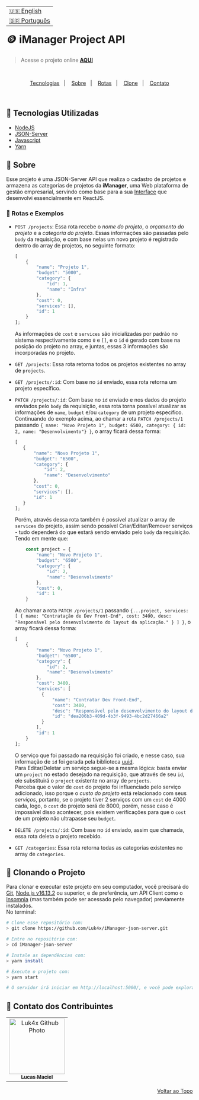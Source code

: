 <table align="right">
  <tr>
    <td>
      <a href="readme-en.md">🇺🇸 English</a>
    </td>
  </tr>
  <tr>
    <td>
      <a href="README.md">🇧🇷 Português</a>
    </td>
  </tr>
</table>
<br>

# 🪙 iManager Project API
> Acesse o projeto online **[AQUI](https://luk4x-imanager-json-server.herokuapp.com/)**

<br>
<p align="center">
  <a href="#-tecnologias-utilizadas">Tecnologias</a>&nbsp;&nbsp;&nbsp;|&nbsp;&nbsp;&nbsp;
  <a href="#-sobre">Sobre</a>&nbsp;&nbsp;&nbsp;|&nbsp;&nbsp;&nbsp;
  <a href="#-rotas-e-exemplos">Rotas</a>&nbsp;&nbsp;&nbsp;|&nbsp;&nbsp;&nbsp;
  <a href="#-clonando-o-projeto">Clone</a>&nbsp;&nbsp;&nbsp;|&nbsp;&nbsp;&nbsp;
  <a href="#-contato-dos-contribuintes">Contato</a>
</p>
<br>

## 🚀 Tecnologias Utilizadas

- [NodeJS](https://nodejs.org)
- [JSON-Server](https://yarnpkg.com/package/json-server)
- [Javascript](https://developer.mozilla.org/en-US/docs/Web/JavaScript)
- [Yarn](https://yarnpkg.com/)

## 📝 Sobre

Esse projeto é uma JSON-Server API que realiza o cadastro de projetos e armazena as categorias de projetos da **iManager**, uma Web plataforma de gestão empresarial, servindo como base para a sua [Interface](https://github.com/Luk4x/iManager) que desenvolvi essencialmente em ReactJS.

### 📃 Rotas e Exemplos

-   `POST /projects`: Essa rota recebe o _nome do projeto_, o _orçamento do projeto_ e a _categoria do projeto_. Essas informações são passadas pelo `body` da requisição, e com base nelas um novo projeto é registrado dentro do array de projetos, no seguinte formato:
    
    ```js
    [
        {
            "name": "Projeto 1",
            "budget": "5000",
            "category": {
                "id": 1,
                "name": "Infra"
            },
            "cost": 0,
            "services": [],
            "id": 1
        }
    ];
    ```

    As informações de `cost` e `services` são inicializadas por padrão no sistema respectivamente como `0` e `[]`, e o `id` é gerado com base na posição do projeto no array, e juntas, essas 3 informações são incorporadas no projeto.<br>

-   `GET /projects`: Essa rota retorna todos os projetos existentes no array de `projects`.

-   `GET /projects/:id`: Com base no `id` enviado, essa rota retorna um projeto específico.

-   `PATCH /projects/:id`: Com base no `id` enviado e nos dados do projeto enviados pelo `body` da requisição, essa rota torna possível atualizar as informações de `name`, `budget` e/ou `category` de um projeto específico.<br/>
    Continuando do exemplo acima, ao chamar a rota `PATCH /projects/1` passando `{ name: "Novo Projeto 1", budget: 6500, category: { id: 2, name: "Desenvolvimento"} }`, o array ficará dessa forma:
    
     ```js
    [
        {
            "name": "Novo Projeto 1",
            "budget": "6500",
            "category": {
                "id": 2,
                "name": "Desenvolvimento"
            },
            "cost": 0,
            "services": [],
            "id": 1
        }
    ];
    ```
    
    Porém, através dessa rota também é possível atualizar o array de `services` do projeto, assim sendo possível Criar/Editar/Remover serviços - tudo dependerá do que estará sendo enviado pelo `body` da requisição. Tendo em mente que:<br/>
    
    ```js
        const project = {
            "name": "Novo Projeto 1",
            "budget": "6500",
            "category": {
                "id": 2,
                "name": "Desenvolvimento"
            },
            "cost": 0,
            "id": 1
        }
    ```
    
    Ao chamar a rota `PATCH /projects/1` passando `{...project, services: [ { name: "Contratação de Dev Front-End", cost: 3400, desc: "Responsável pelo desenvolvimento do layout da aplicação." } ] }`, o array ficará dessa forma:
    
    ```js
    [
        {
            "name": "Novo Projeto 1",
            "budget": "6500",
            "category": {
                "id": 2,
                "name": "Desenvolvimento"
            },
            "cost": 3400,
            "services": [
              {
                  "name": "Contratar Dev Front-End",
                  "cost": 3400,
                  "desc": "Responsável pelo desenvolvimento do layout da aplicação.",
                  "id": "dea206b3-409d-4b3f-9493-4bc2d27466a2"
              }
            ],
            "id": 1
        }
    ];
    ```

    O serviço que foi passado na requisição foi criado, e nesse caso, sua informação de `id` foi gerada pela biblioteca [uuid](https://www.uuidgenerator.net/).<br/>
    Para Editar/Deletar um serviço segue-se a mesma lógica: basta enviar um `project` no estado desejado na requisição, que através de seu `id`, ele substituirá o `project` existente no array de `projects`.<br/>
    Perceba que o valor de `cost` do projeto foi influenciado pelo serviço adicionado, isso porque o _custo do projeto_ está relacionado com seus _serviços_, portanto, se o projeto tiver 2 serviços com um `cost` de 4000 cada, logo, o `cost` do projeto será de 8000, porém, nesse caso é impossível disso acontecer, pois existem verificações para que o `cost` de um projeto não ultrapasse seu `budget`.
    
-   `DELETE /projects/:id`: Com base no `id` enviado, assim que chamada, essa rota deleta o projeto recebido.

-   `GET /categories`: Essa rota retorna todas as categorias existentes no array de `categories`.

## 📖 Clonando o Projeto

Para clonar e executar este projeto em seu computador, você precisará do [Git](https://git-scm.com/), [Node.js v16.13.2](https://nodejs.org/en/) ou superior, e de preferência, um API Client como o [Insomnia](https://insomnia.rest/) (mas também pode ser acessado pelo navegador) previamente instalados.<br>No terminal:

```bash
# Clone esse repositório com:
> git clone https://github.com/Luk4x/iManager-json-server.git

# Entre no repositório com:
> cd iManager-json-server

# Instale as dependências com: 
> yarn install

# Execute o projeto com:
> yarn start

# O servidor irá iniciar em http://localhost:5000/, e você pode explorá-lo usando o Insomnia ou um navegador.
```

## 🤝 Contato dos Contribuintes

<table>
  <tr>
    <td align="center">
      <a href="https://www.linkedin.com/in/lucasmacielf/">
        <img src="https://avatars.githubusercontent.com/Luk4x" width="150px;" alt="Luk4x Github Photo"/><br>
        <sub>
          <b>Lucas Maciel</b>
        </sub>
      </a>
    </td>
  </tr>
</table>

<p align="right">
  <a href="#-imanager-project-api">Voltar ao Topo</a>
</p>
